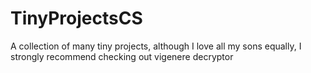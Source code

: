 # TinyProjectsCS
A collection of many tiny projects, although I love all my sons equally, I strongly recommend checking out vigenere decryptor
